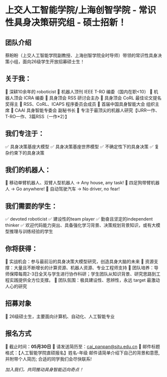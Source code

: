 # 上交人工智能学院/上海创智学院 - 常识性具身决策研究组 - 硕士招新！

## 团队介绍

蔡盼盼（上交人工智能学院副教授、上海创智学院全时导师）带领的常识性具身决策小组，面向26级学生开放招募硕士生！
## 关于我：
🔹 深耕10余年的 roboticist
🔹 机器人顶刊 IEEE T-RO 编委（国内在职<10）
🔹 机器人顶会 ICRA 编委
🔹 具身顶会 RSS 研讨会主办
🔹 具身顶会 CoRL 最佳论文提名奖得主
🔹 RSS、CoRL、ICAPS 程序委员会成员
🔹 首届中国具身智能大会 组织主席
🔹 CAAI 具身智能专委会 副秘书长
🔹 专注于最顶尖的机器人研究【IJRR一作、T-RO一作、3篇RSS（一作*2）】
## 我们专注于：
✅ 具身决策基座大模型
✅ 具身决策基座世界模型
✅ 不确定性下的具身决策
✅ 复杂约束下的具身决策
## 我们的机器人：
📌 移动单臂机器人、双臂人型机器人 -> Any house, any task!
📌  四足狗带臂机器人 -> Go anywhere!
📌 自动驾驶汽车 -> No driver, no fear!
## 我们需要的学生：
✅ devoted roboticist
✅ 建设性的team player
✅ 勤奋且坚定的independent thinker
✅ 欢迎代码能力突出、具备强化学习背景、决策规划背景知识，或有大模型推理与训练经验的学生
## 你将获得：
🔹 实战机会：参与最前沿的具身决策大模型研究，创造具身大脑的未来
🔹 资源支撑：大量且不断增长的计算资源、机器人资源、专业工程师支持
🔹 团队培养：导师保障每周2-3日全天与学生进行协作科研；学生团队从知识背景、研究思路到工程实践提供全方位支撑。
🔹 团队氛围：极具建设性、思辨性，永远 target 最激动人心的研究

## 招募对象
📢 26级硕士生，主要面向计算机、自动化、人工智能专业

## 报名方式
📅 截止时间：**05月30日**
📩 请发送简历至：cai_panpan@sjtu.edu.cn
📌 邮件标题格式：【人工智能学院直硕报名】姓名-年级
邮件请简单介绍下自己的背景和意愿, 并附带个人简历; 合适的同学我们会尽快联系!

*加入我们，共同推动具身智能迈向奇点！*